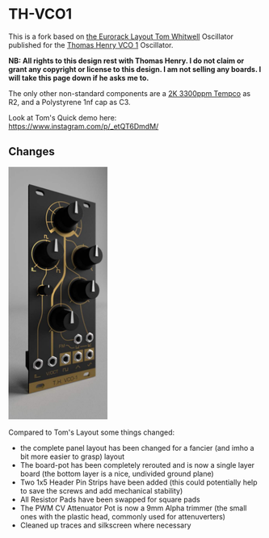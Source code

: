 # TH-VCO1

This is a fork based on [the Eurorack Layout Tom Whitwell]( http://www.birthofasynth.com/Thomas_Henry/Pages/VCO-1.html) Oscillator published for the [Thomas Henry VCO 1](http://www.birthofasynth.com/Thomas_Henry/Pages/VCO-1.html) Oscillator.

**NB: All rights to this design rest with Thomas Henry. I do not claim or grant any copyright or license to this design. I am not selling any boards. I will take this page down if he asks me to.** 

The only other non-standard components are a [2K 3300ppm Tempco](https://www.thonk.co.uk/shop/tempco-resistor-anakeohm-1-3300ppm-x3/) as R2, and a Polystyrene 1nf cap as C3.  

Look at Tom's Quick demo here: https://www.instagram.com/p/_etQT6DmdM/

## Changes


<img src="https://github.com/atoav/TH-VCO1/blob/master/Panel_Renders/VCO1-render3.jpg" height="500">



Compared to Tom's Layout some things changed:

- the complete panel layout has been changed for a fancier (and imho a bit more easier to grasp) layout
- The board-pot has been completely rerouted and is now a single layer board (the bottom layer is a nice, undivided ground plane)
- Two 1x5 Header Pin Strips have been added (this could potentially help to save the screws and add mechanical stability)
- All Resistor Pads have been swapped for square pads
- The PWM CV Attenuator Pot is now a 9mm Alpha trimmer (the small ones with the plastic head, commonly used for attenuverters)
- Cleaned up traces and silkscreen where necessary

